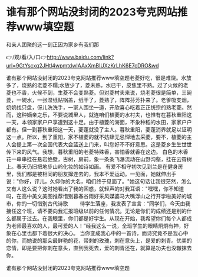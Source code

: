 # 谁有那个网站没封闭的2023夸克网站推荐www填空题
和亲人团聚的这一刻正因为家乡有我们那

👉/观/看/入/口👉http://www.baidu.com/link?url=9GtYscxq2JHtl4wpmtdwIAAxXmBlUXzKrLhK6E7cDRO&wd

谁有那个网站没封闭的2023夸克网站推荐www填空题老菱好吃，很是难烧。水放多了，烧熟的老菱不糯;水放少了，菱未熟，水已干，皮焦里不熟。过了火候的老菱也不香，火候不到，生菱不会变熟菱。但对菱村夫来说，烧老菱很是简单，三碗菱，一碗水，一张湿纸贴锅盖，纸干了，菱熟了，阵阵芬芳扑来了。老爹吸支烟，奶奶找只盘，伢儿洗洗手，一家人围坐一道，开欣喜心吃着正正统宗的熟老菱。然而，这种嫡亲之乐，不要说城里人，就连咱们植菱的水村夫，也惟有在暮秋重阳这一天，本领家家户户享遭到这十足。由于植菱的海面，不象种稻的水田，家家户户都有。但一到暮秋重阳这一天，菱蓬就没了主人。暮秋重阳，菱蓬消界就足以证明这一点。所以，到了重阳，家不植菱的就不妨肆无忌惮地去采菱，要不，植菱的主人会提上第一次全国代表大会篮送上门来，叫您好不不好意思。这是菱乡生生世世传下来的风气。我想，暮秋重阳的老菱特殊香，害怕香就香在这边。
白色的木香花一串串挂在悬岩绝壁，古树，房前，象一条条飞瀑流动在山野沟壑，挂在云霄树上。春天仍旧把地步山岭化妆的如诗如画。
有爱不相守初次见到兰是在健身房里，我们都是被相同的朋友撺连去的，我本不爱运动。一见面，她就伸出手说："你好，评儿，久仰你的大名，咱们终于见面了。"她这句话让我很茫然，怎么又有人这么说？这时她看出了我的困惑，就轻声的对我耳语："嘿嘿，你不知道吗，在高中美文美图推荐惜别暮春谷雨好采风媒婆马大嘴浮山之行开学啦美好的城市，你的一切惜别古代诗歌
　　待学生落座，我发表了宣言：“同学们，今天由我接任这个班，请不要向我汇报班级以前的任何情况。无论是你们的成绩还是别的什么都属于过去。在我眼里，你们都是好学生。从现在开始，我希望你们每个人都成为老师最喜欢的人，最可爱的人！”经我这么一说，全班学生的眼睛炯炯有神，好象在心里也都下着很大的决心。
当你变成我心中的一首诗，而诗究竟不是我心中的你，而她说的那朵最鲜艳的花，带刺的玫瑰，刺在意头上，是爱的刺青。优美的恋情，即是要把你刺在意头，直到我死去，爱的刺青还在，就算是功夫也没辙抹去你。

谁有那个网站没封闭的2023夸克网站推荐www填空题

